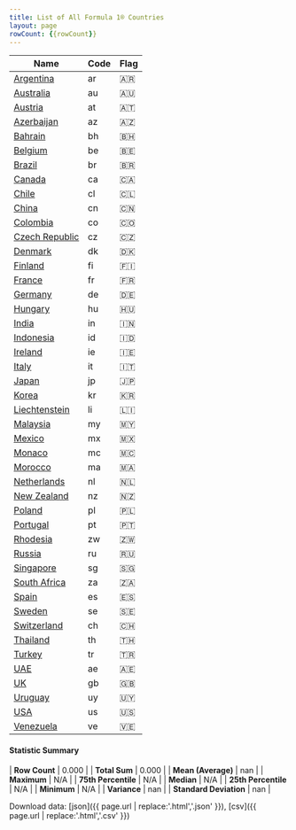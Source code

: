 ```yaml
---
title: List of All Formula 1® Countries
layout: page
rowCount: {{rowCount}}
---
```


| Name | Code | Flag |
|--|--|--|
| [Argentina](/f1/countries/argentina) | ar | 🇦🇷 |
| [Australia](/f1/countries/australia) | au | 🇦🇺 |
| [Austria](/f1/countries/austria) | at | 🇦🇹 |
| [Azerbaijan](/f1/countries/azerbaijan) | az | 🇦🇿 |
| [Bahrain](/f1/countries/bahrain) | bh | 🇧🇭 |
| [Belgium](/f1/countries/belgium) | be | 🇧🇪 |
| [Brazil](/f1/countries/brazil) | br | 🇧🇷 |
| [Canada](/f1/countries/canada) | ca | 🇨🇦 |
| [Chile](/f1/countries/chile) | cl | 🇨🇱 |
| [China](/f1/countries/china) | cn | 🇨🇳 |
| [Colombia](/f1/countries/colombia) | co | 🇨🇴 |
| [Czech Republic](/f1/countries/czech_republic) | cz | 🇨🇿 |
| [Denmark](/f1/countries/denmark) | dk | 🇩🇰 |
| [Finland](/f1/countries/finland) | fi | 🇫🇮 |
| [France](/f1/countries/france) | fr | 🇫🇷 |
| [Germany](/f1/countries/germany) | de | 🇩🇪 |
| [Hungary](/f1/countries/hungary) | hu | 🇭🇺 |
| [India](/f1/countries/india) | in | 🇮🇳 |
| [Indonesia](/f1/countries/indonesia) | id | 🇮🇩 |
| [Ireland](/f1/countries/ireland) | ie | 🇮🇪 |
| [Italy](/f1/countries/italy) | it | 🇮🇹 |
| [Japan](/f1/countries/japan) | jp | 🇯🇵 |
| [Korea](/f1/countries/korea) | kr | 🇰🇷 |
| [Liechtenstein](/f1/countries/liechtenstein) | li | 🇱🇮 |
| [Malaysia](/f1/countries/malaysia) | my | 🇲🇾 |
| [Mexico](/f1/countries/mexico) | mx | 🇲🇽 |
| [Monaco](/f1/countries/monaco) | mc | 🇲🇨 |
| [Morocco](/f1/countries/morocco) | ma | 🇲🇦 |
| [Netherlands](/f1/countries/netherlands) | nl | 🇳🇱 |
| [New Zealand](/f1/countries/new_zealand) | nz | 🇳🇿 |
| [Poland](/f1/countries/poland) | pl | 🇵🇱 |
| [Portugal](/f1/countries/portugal) | pt | 🇵🇹 |
| [Rhodesia](/f1/countries/rhodesia) | zw | 🇿🇼 |
| [Russia](/f1/countries/russia) | ru | 🇷🇺 |
| [Singapore](/f1/countries/singapore) | sg | 🇸🇬 |
| [South Africa](/f1/countries/south_africa) | za | 🇿🇦 |
| [Spain](/f1/countries/spain) | es | 🇪🇸 |
| [Sweden](/f1/countries/sweden) | se | 🇸🇪 |
| [Switzerland](/f1/countries/switzerland) | ch | 🇨🇭 |
| [Thailand](/f1/countries/thailand) | th | 🇹🇭 |
| [Turkey](/f1/countries/turkey) | tr | 🇹🇷 |
| [UAE](/f1/countries/uae) | ae | 🇦🇪 |
| [UK](/f1/countries/uk) | gb | 🇬🇧 |
| [Uruguay](/f1/countries/uruguay) | uy | 🇺🇾 |
| [USA](/f1/countries/usa) | us | 🇺🇸 |
| [Venezuela](/f1/countries/venezuela) | ve | 🇻🇪 |

#### Statistic Summary

| **Row Count** | 0.000 |
| **Total Sum** | 0.000 |
| **Mean (Average)** | nan |
| **Maximum** | N/A |
| **75th Percentile** | N/A |
| **Median** | N/A |
| **25th Percentile** | N/A |
| **Minimum** | N/A |
| **Variance** | nan |
| **Standard Deviation** | nan |

Download data: [json]({{ page.url | replace:'.html','.json' }}), [csv]({{ page.url | replace:'.html','.csv' }})
